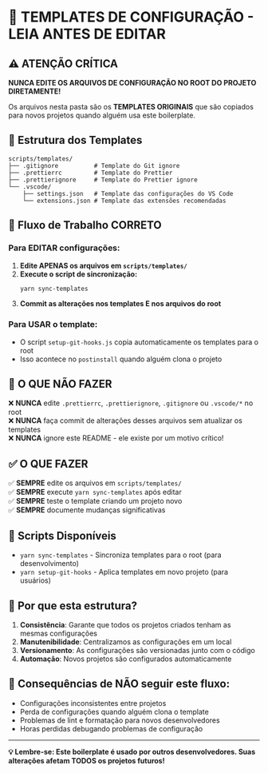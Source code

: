 # 🚨 TEMPLATES DE CONFIGURAÇÃO - LEIA ANTES DE EDITAR

## ⚠️ ATENÇÃO CRÍTICA

**NUNCA EDITE OS ARQUIVOS DE CONFIGURAÇÃO NO ROOT DO PROJETO DIRETAMENTE!**

Os arquivos nesta pasta são os **TEMPLATES ORIGINAIS** que são copiados para novos projetos quando alguém usa este boilerplate.

## 📁 Estrutura dos Templates

```
scripts/templates/
├── .gitignore          # Template do Git ignore
├── .prettierrc         # Template do Prettier
├── .prettierignore     # Template do Prettier ignore
└── .vscode/
    ├── settings.json   # Template das configurações do VS Code
    └── extensions.json # Template das extensões recomendadas
```

## 🔄 Fluxo de Trabalho CORRETO

### Para EDITAR configurações:

1. **Edite APENAS os arquivos em `scripts/templates/`**
2. **Execute o script de sincronização:**
    ```bash
    yarn sync-templates
    ```
3. **Commit as alterações nos templates E nos arquivos do root**

### Para USAR o template:

- O script `setup-git-hooks.js` copia automaticamente os templates para o root
- Isso acontece no `postinstall` quando alguém clona o projeto

## 🚫 O QUE NÃO FAZER

❌ **NUNCA** edite `.prettierrc`, `.prettierignore`, `.gitignore` ou `.vscode/*` no root  
❌ **NUNCA** faça commit de alterações desses arquivos sem atualizar os templates  
❌ **NUNCA** ignore este README - ele existe por um motivo crítico!

## ✅ O QUE FAZER

✅ **SEMPRE** edite os arquivos em `scripts/templates/`  
✅ **SEMPRE** execute `yarn sync-templates` após editar  
✅ **SEMPRE** teste o template criando um projeto novo  
✅ **SEMPRE** documente mudanças significativas

## 🔧 Scripts Disponíveis

- `yarn sync-templates` - Sincroniza templates para o root (para desenvolvimento)
- `yarn setup-git-hooks` - Aplica templates em novo projeto (para usuários)

## 🎯 Por que esta estrutura?

1. **Consistência**: Garante que todos os projetos criados tenham as mesmas configurações
2. **Manutenibilidade**: Centralizamos as configurações em um local
3. **Versionamento**: As configurações são versionadas junto com o código
4. **Automação**: Novos projetos são configurados automaticamente

## 🚨 Consequências de NÃO seguir este fluxo:

- Configurações inconsistentes entre projetos
- Perda de configurações quando alguém clona o template
- Problemas de lint e formatação para novos desenvolvedores
- Horas perdidas debugando problemas de configuração

---

**💡 Lembre-se: Este boilerplate é usado por outros desenvolvedores. Suas alterações afetam TODOS os projetos futuros!**
